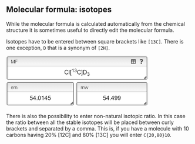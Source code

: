 ## Molecular formula: isotopes

While the molecular formula is calculated automatically from the chemical structure it is sometimes useful to directly edit the molecular formula.

Isotopes have to be entered between square brackets like `[13C]`. There is one exception, `D` that is a synonym of `[2H]`.

![](isotopes.png)

There is also the possibility to enter non-natural isotopic ratio. In this case the ratio between all the stable isotopes will be placed between curly brackets and separated by a comma. This is, if you have a molecule with 10 carbons having 20% [12C] and 80% [13C] you will enter `C{20,80}10`.
